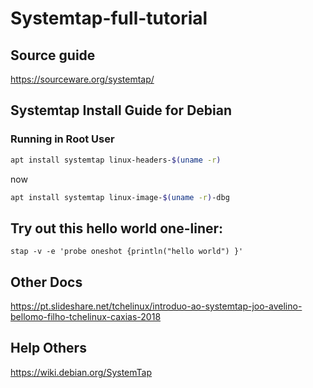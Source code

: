 # Systemtap-full-tutorial

## Source guide
https://sourceware.org/systemtap/

## Systemtap Install Guide for Debian
### Running in Root User

```bash
apt install systemtap linux-headers-$(uname -r)
```
now
```bash
apt install systemtap linux-image-$(uname -r)-dbg
```

## Try out this hello world one-liner:
```stap
stap -v -e 'probe oneshot {println("hello world") }'
```

## Other Docs
https://pt.slideshare.net/tchelinux/introduo-ao-systemtap-joo-avelino-bellomo-filho-tchelinux-caxias-2018

## Help Others
https://wiki.debian.org/SystemTap